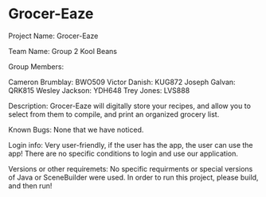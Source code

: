 # Grocer-Eaze
Project Name: Grocer-Eaze

Team Name: Group 2 Kool Beans

Group Members: 

Cameron Brumblay: BWO509
Victor Danish: KUG872
Joseph Galvan: QRK815
Wesley Jackson: YDH648
Trey Jones: LVS888


Description:
Grocer-Eaze will digitally store your recipes, and allow you to select from them to compile, and print an organized grocery list. 

Known Bugs: None that we have noticed.

Login info: Very user-friendly, if the user has the app, the user can use the app! There are no specific conditions to login and use our application.

Versions or other requiremets: No specific requirments or special versions of Java or SceneBuilder were used. In order to run this project, please build, and then run!
